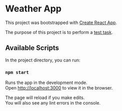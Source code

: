 # Weather App

This project was bootstrapped with [Create React App](https://github.com/facebook/create-react-app).

The purpose of this project is to perform a [test task](https://docs.google.com/document/d/1VT4ZhgYcbY30OgSXFiQly2-GMQJvQnl3umQIdMHXWk8/edit).

## Available Scripts

In the project directory, you can run:

### `npm start`

Runs the app in the development mode.\
Open [http://localhost:3000](http://localhost:3000) to view it in the browser.

The page will reload if you make edits.\
You will also see any lint errors in the console.
